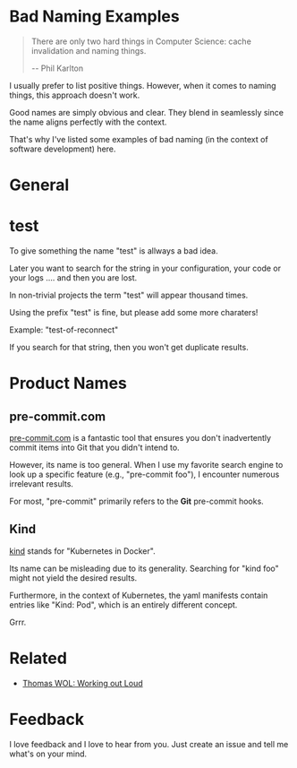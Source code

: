 # Bad Naming Examples

> There are only two hard things in Computer Science: cache invalidation and naming things.
> 
> -- Phil Karlton

I usually prefer to list positive things. However, when it comes to naming things, this approach doesn't work.

Good names are simply obvious and clear. They blend in seamlessly since the name aligns perfectly with the context.

That's why I've listed some examples of bad naming (in the context of software development) here.

# General

# test

To give something the name "test" is allways a bad idea.

Later you want to search for the string in your configuration, your code or your logs .... and then you are lost.

In non-trivial projects the term "test" will appear thousand times.

Using the prefix "test" is fine, but please add some more charaters!

Example: "test-of-reconnect"

If you search for that string, then you won't get duplicate results.

# Product Names

## pre-commit.com

[pre-commit.com](//pre-commit.com) is a fantastic tool that ensures you don't inadvertently commit items into Git that you didn't intend to.

However, its name is too general. When I use my favorite search engine to look up a specific feature (e.g., "pre-commit foo"), I encounter numerous irrelevant results.

For most, "pre-commit" primarily refers to the **Git** pre-commit hooks.

## Kind

[kind](https://kind.sigs.k8s.io/) stands for "Kubernetes in Docker".


Its name can be misleading due to its generality. Searching for "kind foo" might not yield the desired results.

Furthermore, in the context of Kubernetes, the yaml manifests contain entries like "Kind: Pod", which is an entirely different concept.

Grrr.


# Related

* [Thomas WOL: Working out Loud](https://github.com/guettli/wol)

# Feedback

I love feedback and I love to hear from you. Just create an issue and tell me what's on your mind.

